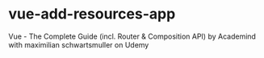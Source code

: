 # vue-add-resources-app
Vue - The Complete Guide (incl. Router &amp; Composition API) by Academind with maximilian schwartsmuller on Udemy
